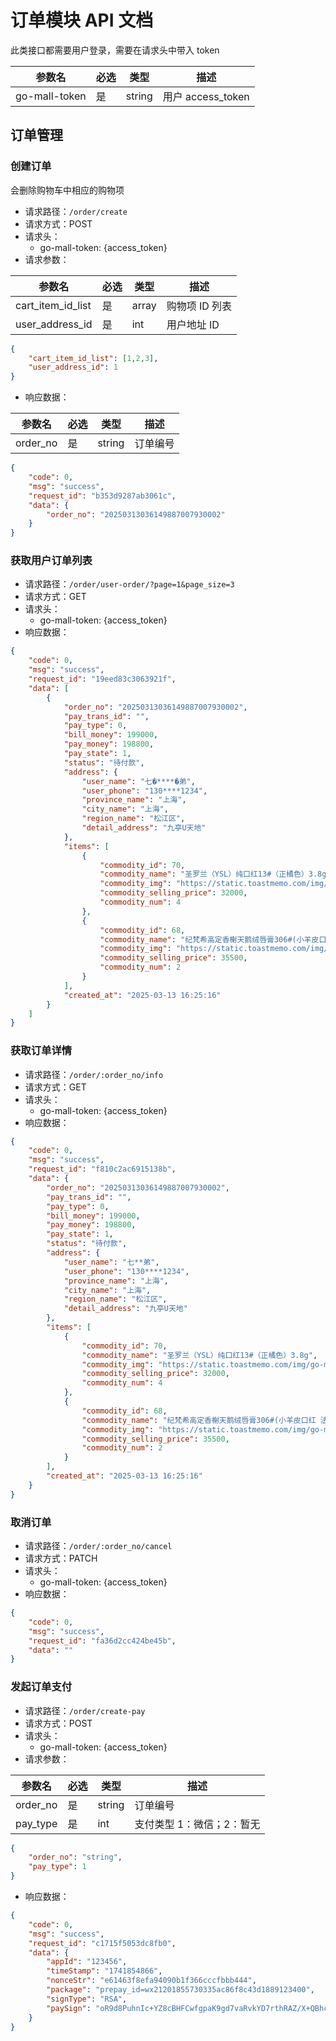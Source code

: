 # 订单模块 API 文档

此类接口都需要用户登录，需要在请求头中带入 token

| 参数名 | 必选 | 类型 | 描述 |
|-------|------|------|-----|
| go-mall-token | 是 | string | 用户 access_token |

## 订单管理

### 创建订单

会删除购物车中相应的购物项

- 请求路径：`/order/create`
- 请求方式：POST
- 请求头：
  - go-mall-token: {access_token}
- 请求参数：

| 参数名 | 必选 | 类型 | 描述 |
|-------|------|------|-----|
| cart_item_id_list | 是 | array | 购物项 ID 列表 |
| user_address_id | 是 | int | 用户地址 ID |

```json
{
    "cart_item_id_list": [1,2,3],
    "user_address_id": 1
}
```

- 响应数据：

| 参数名 | 必选 | 类型 | 描述 |
|-------|------|------|-----|
| order_no | 是 | string | 订单编号 |

```json
{
    "code": 0,
    "msg": "success",
    "request_id": "b353d9287ab3061c",
    "data": {
        "order_no": "20250313036149887007930002"
    }
}
```

### 获取用户订单列表

- 请求路径：`/order/user-order/?page=1&page_size=3`
- 请求方式：GET
- 请求头：
  - go-mall-token: {access_token}
- 响应数据：

```json
{
    "code": 0,
    "msg": "success",
    "request_id": "19eed83c3063921f",
    "data": [
        {
            "order_no": "20250313036149887007930002",
            "pay_trans_id": "",
            "pay_type": 0,
            "bill_money": 199000,
            "pay_money": 198800,
            "pay_state": 1,
            "status": "待付款",
            "address": {
                "user_name": "七�****�弟",
                "user_phone": "130****1234",
                "province_name": "上海",
                "city_name": "上海",
                "region_name": "松江区",
                "detail_address": "九亭U天地"
            },
            "items": [
                {
                    "commodity_id": 70,
                    "commodity_name": "圣罗兰（YSL）纯口红13#（正橘色）3.8g",
                    "commodity_img": "https://static.toastmemo.com/img/go-mall/upload/53a4a428-8ca2-4d19-937d-15d18f324237.jpg",
                    "commodity_selling_price": 32000,
                    "commodity_num": 4
                },
                {
                    "commodity_id": 68,
                    "commodity_name": "纪梵希高定香榭天鹅绒唇膏306#(小羊皮口红 法式红 雾面哑光",
                    "commodity_img": "https://static.toastmemo.com/img/go-mall/upload/f30bd8cb-aadd-43aa-8615-2c4795ee7f5f.jpg",
                    "commodity_selling_price": 35500,
                    "commodity_num": 2
                }
            ],
            "created_at": "2025-03-13 16:25:16"
        }
    ]
}
```

### 获取订单详情

- 请求路径：`/order/:order_no/info`
- 请求方式：GET
- 请求头：
  - go-mall-token: {access_token}
- 响应数据：

```json
{
    "code": 0,
    "msg": "success",
    "request_id": "f810c2ac6915138b",
    "data": {
        "order_no": "20250313036149887007930002",
        "pay_trans_id": "",
        "pay_type": 0,
        "bill_money": 199000,
        "pay_money": 198800,
        "pay_state": 1,
        "status": "待付款",
        "address": {
            "user_name": "七**弟",
            "user_phone": "130****1234",
            "province_name": "上海",
            "city_name": "上海",
            "region_name": "松江区",
            "detail_address": "九亭U天地"
        },
        "items": [
            {
                "commodity_id": 70,
                "commodity_name": "圣罗兰（YSL）纯口红13#（正橘色）3.8g",
                "commodity_img": "https://static.toastmemo.com/img/go-mall/upload/53a4a428-8ca2-4d19-937d-15d18f324237.jpg",
                "commodity_selling_price": 32000,
                "commodity_num": 4
            },
            {
                "commodity_id": 68,
                "commodity_name": "纪梵希高定香榭天鹅绒唇膏306#(小羊皮口红 法式红 雾面哑光",
                "commodity_img": "https://static.toastmemo.com/img/go-mall/upload/f30bd8cb-aadd-43aa-8615-2c4795ee7f5f.jpg",
                "commodity_selling_price": 35500,
                "commodity_num": 2
            }
        ],
        "created_at": "2025-03-13 16:25:16"
    }
}
```

### 取消订单

- 请求路径：`/order/:order_no/cancel`
- 请求方式：PATCH
- 请求头：
  - go-mall-token: {access_token}
- 响应数据：

```json
{
    "code": 0,
    "msg": "success",
    "request_id": "fa36d2cc424be45b",
    "data": ""
}
```

### 发起订单支付

- 请求路径：`/order/create-pay`
- 请求方式：POST
- 请求头：
  - go-mall-token: {access_token}
- 请求参数：

| 参数名 | 必选 | 类型 | 描述 |
|-------|------|------|-----|
| order_no | 是 | string | 订单编号 |
| pay_type | 是 | int | 支付类型 1：微信；2：暂无 |

```json
{
    "order_no": "string",
    "pay_type": 1
}
```

- 响应数据：

```json
{
    "code": 0,
    "msg": "success",
    "request_id": "c1715f5053dc8fb0",
    "data": {
        "appId": "123456",
        "timeStamp": "1741854866",
        "nonceStr": "e61463f8efa94090b1f366cccfbbb444",
        "package": "prepay_id=wx21201855730335ac86f8c43d1889123400",
        "signType": "RSA",
        "paySign": "oR9d8PuhnIc+YZ8cBHFCwfgpaK9gd7vaRvkYD7rthRAZ/X+QBhcCYL21N7cHCTUxbQ+EAt6Uy+lwSN22f5YZvI45MLko8Pfso0jm46v5hqcVwrk6uddkGuT+Cdvu4WBqDzaDjnNa5UK3GfE1Wfl2gHxIIY5lLdUgWFts17D4WuolLLkiFZV+JSHMvH7eaLdT9N5GBovBwu5yYKUR7skR8Fu+LozcSqQixnlEZUfyE55feLOQTUYzLmR9pNtPbPsu6WVhbNHMS3Ss2+AehHvz+n64GDmXxbX++IOBvm2olHu3PsOUGRwhudhVf7UcGcunXt8cqNjKNqZLhLw4jq/xDg=="
    }
}
```
